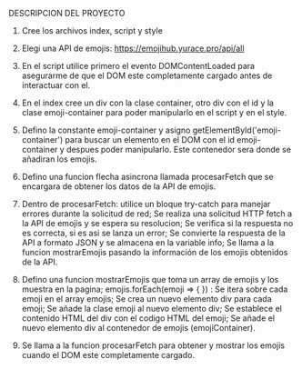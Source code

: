 DESCRIPCION DEL PROYECTO
1. Cree los archivos index, script y style

2. Elegi una API de emojis: https://emojihub.yurace.pro/api/all

3. En el script utilice primero el evento DOMContentLoaded para asegurarme de que el DOM este completamente cargado antes de interactuar con el.

4. En el index cree un div con la clase container, otro div con el id y la clase emoji-container para poder manipularlo en el script y en el style.

5. Defino la constante emoji-container y asigno getElementById('emoji-container') para buscar un elemento en el DOM con el id emoji-container y despues poder manipularlo. Este contenedor sera donde se añadiran los emojis.

6. Defino una funcion flecha asincrona llamada procesarFetch que se encargara de obtener los datos de la API de emojis.

7. Dentro de procesarFetch: utilice un bloque try-catch para manejar errores durante la solicitud de red; Se realiza una solicitud HTTP fetch a la API de emojis y se espera su resolucion; Se verifica si la respuesta no es correcta, si es asi se lanza un error; Se convierte la respuesta de la API a formato JSON y se almacena en la variable info; Se llama a la funcion mostrarEmojis pasando la información de los emojis obtenidos de la API.

8. Defino una funcion mostrarEmojis que toma un array de emojis y los muestra en la pagina; emojis.forEach(emoji => { }) : Se itera sobre cada emoji en el array emojis; Se crea un nuevo elemento div para cada emoji; Se añade la clase emoji al nuevo elemento div; Se establece el contenido HTML del div con el codigo HTML del emoji; Se añade el nuevo elemento div al contenedor de emojis (emojiContainer).

9. Se llama a la funcion procesarFetch para obtener y mostrar los emojis cuando el DOM este completamente cargado.


